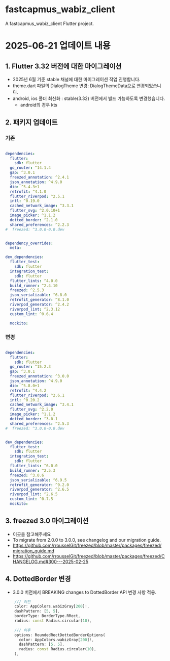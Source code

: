 # fastcapmus_wabiz_client

A fastcapmus_wabiz_client Flutter project.

# 2025-06-21 업데이트 내용 

## 1. Flutter 3.32 버전에 대한 마이그레이션
- 2025년 6월 기준 stable 채널에 대한 마이그레이션 작업 진행합니다.
- theme.dart 파일의 DialogTheme 변경:  DialogThemeData으로 변경되었습니다.
- android, ios 폴더 최신화 : stable(3.32) 버전에서 빌드 가능하도록 변경했습니다.
  - android의 경우 kts  

## 2. 패키지 업데이트

### 기존

```yaml

dependencies:
  flutter:
    sdk: flutter
  go_router: ^14.1.4
  gap: ^3.0.1
  freezed_annotation: ^2.4.1
  json_annotation: ^4.9.0
  dio: ^5.4.3+1
  retrofit: ^4.1.0
  flutter_riverpod: ^2.5.1
  intl: ^0.19.0
  cached_network_image: ^3.3.1
  flutter_svg: ^2.0.10+1
  image_picker: ^1.1.2
  dotted_border: ^2.1.0
  shared_preferences: ^2.2.3
#  freezed: ^3.0.0-0.0.dev


dependency_overrides:
  meta:

dev_dependencies:
  flutter_test:
    sdk: flutter
  integration_test:
    sdk: flutter
  flutter_lints: ^4.0.0
  build_runner: ^2.4.10
  freezed: ^2.5.3
  json_serializable: ^6.8.0
  retrofit_generator: ^8.1.0
  riverpod_generator: ^2.4.2
  riverpod_lint: ^2.3.12
  custom_lint: ^0.6.4

  mockito:
```

### 변경

```yaml

dependencies:
  flutter:
    sdk: flutter
  go_router: ^15.2.3
  gap: ^3.0.1
  freezed_annotation: ^3.0.0
  json_annotation: ^4.9.0
  dio: ^5.8.0+1
  retrofit: ^4.4.2
  flutter_riverpod: ^2.6.1
  intl: ^0.20.2
  cached_network_image: ^3.4.1
  flutter_svg: ^2.2.0
  image_picker: ^1.1.2
  dotted_border: ^3.0.1
  shared_preferences: ^2.5.3
#  freezed: ^3.0.0-0.0.dev


dev_dependencies:
  flutter_test:
    sdk: flutter
  integration_test:
    sdk: flutter
  flutter_lints: ^6.0.0
  build_runner: ^2.5.3
  freezed: ^3.0.6
  json_serializable: ^6.9.5
  retrofit_generator: ^9.2.0
  riverpod_generator: ^2.6.5
  riverpod_lint: ^2.6.5
  custom_lint: ^0.7.5
  mockito:
```


## 3. freezed 3.0 마이그레이션
- 이곳을 참고해주세요
- To migrate from 2.0.0 to 3.0.0, see changelog and our migration guide.
- https://github.com/rrousselGit/freezed/blob/master/packages/freezed/migration_guide.md
- https://github.com/rrousselGit/freezed/blob/master/packages/freezed/CHANGELOG.md#300---2025-02-25

## 4. DottedBorder 변경
- 3.0.0 버전에서 BREAKING changes to DottedBorder API 변경 사항 적용.

```dart 
    /// 이전 
    color: AppColors.wabizGray[200]!,
    dashPattern: [5, 5],
    borderType: BorderType.RRect,
    radius: const Radius.circular(10),
    
    /// 이후 
    options: RoundedRectDottedBorderOptions(
      color: AppColors.wabizGray[200]!,
      dashPattern: [5, 5],
      radius: const Radius.circular(10),
    ),
```